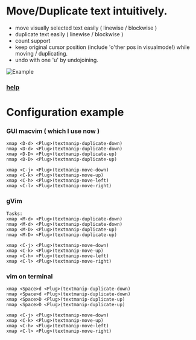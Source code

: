 # Move/Duplicate text intuitively.
  * move visually selected text easily ( linewise / blockwise )
  * duplicate text easily ( linewise / blockwise )
  * count support
  * keep original cursor position (include 'o'ther pos in visualmode!) while moving / duplicating.
  * undo with one 'u' by undojoining.

![Example](https://github.com/t9md/t9md/blob/master/img/vim-textmanip_anime.gif?raw=true)
### [help](https://github.com/t9md/vim-textmanip/blob/master/doc/textmanip.txt)

# Configuration example

### GUI macvim ( which I use now )

    xmap <D-d> <Plug>(textmanip-duplicate-down)
    nmap <D-d> <Plug>(textmanip-duplicate-down)
    xmap <D-D> <Plug>(textmanip-duplicate-up)
    nmap <D-D> <Plug>(textmanip-duplicate-up)

    xmap <C-j> <Plug>(textmanip-move-down)
    xmap <C-k> <Plug>(textmanip-move-up)
    xmap <C-h> <Plug>(textmanip-move-left)
    xmap <C-l> <Plug>(textmanip-move-right)

### gVim

    Tasks:
    xmap <M-d> <Plug>(textmanip-duplicate-down)
    nmap <M-d> <Plug>(textmanip-duplicate-down)
    xmap <M-D> <Plug>(textmanip-duplicate-up)
    nmap <M-D> <Plug>(textmanip-duplicate-up)

    xmap <C-j> <Plug>(textmanip-move-down)
    xmap <C-k> <Plug>(textmanip-move-up)
    xmap <C-h> <Plug>(textmanip-move-left)
    xmap <C-l> <Plug>(textmanip-move-right)

### vim on terminal

    xmap <Space>d <Plug>(textmanip-duplicate-down)
    nmap <Space>d <Plug>(textmanip-duplicate-down)
    xmap <Space>D <Plug>(textmanip-duplicate-up)
    nmap <Space>D <Plug>(textmanip-duplicate-up)

    xmap <C-j> <Plug>(textmanip-move-down)
    xmap <C-k> <Plug>(textmanip-move-up)
    xmap <C-h> <Plug>(textmanip-move-left)
    xmap <C-l> <Plug>(textmanip-move-right)

